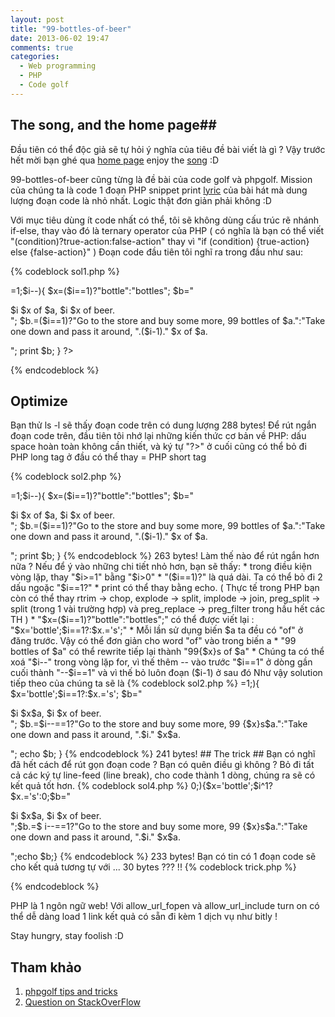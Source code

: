```yaml
---
layout: post
title: "99-bottles-of-beer"
date: 2013-06-02 19:47
comments: true
categories: 
  - Web programming 
  - PHP 
  - Code golf 
---
```



## The song, and the home page##

Đầu tiên có thể độc giả sẽ tự hỏi ý nghĩa của tiêu đề bài viết là gì ? Vậy trước hết mời bạn ghé qua [home page][] enjoy the [song][] :D

99-bottles-of-beer cũng từng là đề bài của code golf và phpgolf. Mission của chúng ta là code 1 đoạn PHP snippet print [lyric][] của bài hát mà dung lượng đoạn code là nhỏ nhất.
Logic thật đơn giản phải không :D

Với mục tiêu dùng ít code nhất có thể, tôi sẽ không dùng cấu trúc rẽ nhánh if-else, thay vào đó là ternary operator của PHP 
( có nghĩa là bạn có thể viết "(condition)?true-action:false-action" thay vì "if (condition) {true-action} else {false-action}"  ) 
Đoạn code đầu tiên tôi nghĩ ra trong đầu như sau:

{% codeblock sol1.php %}
<?php
  $a="beer on the wall";
  for($i=99;$i>=1;$i--){
    $x=($i==1)?"bottle":"bottles";
    $b="<p>$i $x of $a, $i $x of beer.<br>";
    $b.=($i==1)?"Go to the store and buy some more, 99 bottles of $a.":"Take one down and pass it around, ".($i-1)." $x of $a.</p>";
  print $b;
}
?>
{% endcodeblock %}

## Optimize ##

Bạn thử ls -l sẽ thấy đoạn code trên có dung lượng 288 bytes! Để rút ngắn đoạn code trên, đầu tiên tôi nhớ lại những kiến thức cơ bản về PHP: dấu space hoàn toàn không cần thiết, và ký tự "?>" ở cuối cũng có thể bỏ đi
PHP long tag ở đầu có thể thay = PHP short tag 


{% codeblock sol2.php %}
<?
$a="beer on the wall";
for($i=99;$i>=1;$i--){
$x=($i==1)?"bottle":"bottles";
$b="<p>$i $x of $a, $i $x of beer.<br>";
$b.=($i==1)?"Go to the store and buy some more, 99 bottles of $a.":"Take one down and pass it around, ".($i-1)." $x of $a.</p>";
print $b;
}
{% endcodeblock %}

263 bytes! Làm thế nào để rút ngắn hơn nữa ? Nếu để ý vào những chi tiết nhỏ hơn, bạn sẽ thấy:

* trong điều kiện vòng lặp, thay "$i>=1" bằng "$i>0"
* "($i==1)?" là quá dài. Ta có thể bỏ đi 2 dấu ngoặc "$i==1?"
* print có thể thay bằng echo. ( Thực tế trong PHP bạn còn có thể thay rtrim -> chop, explode -> split, implode -> join, preg_split -> split (trong 1 vài trường hợp) và preg_replace -> preg_filter trong hầu hết các TH  )
*  "$x=($i==1)?"bottle":"bottles";" có thể được viết lại : "$x='bottle';$i==1?:$x.='s';"
* Mỗi lần sử dụng biến $a ta đều có "of" ở đăng trước. Vậy có thể đơn giản cho word "of" vào trong biến a
* "99 bottles of $a" có thể rewrite tiếp lại thành "99{$x}s of $a"
* Chúng ta có thể xoá "$i--" trong vòng lặp for, vì thế thêm -- vào trước "$i==1" ở dòng gần cuối thành "--$i==1" và vì thế bỏ luôn đoạn ($i-1) ở sau đó 



Như vậy solution tiếp theo của chúng ta sẽ là 
{% codeblock sol2.php %}
<?
$a=" of beer on the wall";
for($i=99;$i>=1;){
$x='bottle';$i==1?:$x.='s';
$b="<p>$i $x$a, $i $x of beer.<br>";
$b.=$i--==1?"Go to the store and buy some more, 99 {$x}s$a.":"Take one down and pass it around, ".$i." $x$a.</p>";
echo $b;
}
{% endcodeblock %}

241 bytes! 

## The trick ##
Bạn có nghĩ đã hết cách để rút gọn đoạn code ?
Bạn có quên điều gì không ? Bỏ đi tất cả các ký tự line-feed (line break), cho code thành 1 dòng, chúng ra sẽ có kết quả tốt hơn.

{% codeblock sol4.php %}
<?$a=" of beer on the wall";for($i=99;$i>0;){$x='bottle';$i^1?$x.='s':0;$b="<p>$i $x$a, $i $x of beer.<br>";$b.=$
i--==1?"Go to the store and buy some more, 99 {$x}s$a.":"Take one down and pass it around, ".$i." $x$a.</p>";echo
 $b;}
{% endcodeblock %}


233 bytes! 

Bạn có tin có 1 đoạn code sẽ cho kết quả tương tự với ... 30 bytes ???

!!

{% codeblock trick.php %}
<?include('http://bit.ly/xxxx'); ?>
{% endcodeblock %}

PHP là 1 ngôn ngữ web! Với allow_url_fopen và allow_url_include turn on có thể dễ dàng load 1 link kết quả có sẵn đi kèm 1 dịch vụ như bitly ! 

Stay hungry, stay foolish :D 
 

##  Tham khảo ## 

1. [phpgolf tips and tricks][]
2. [Question on StackOverFlow][]


[lyric]: http://99-bottles-of-beer.net/lyrics.html
[home page]: http://99-bottles-of-beer.net
[song]: http://www.youtube.com/watch?v=qVjCag8XoHQ
[phpgolf tips and tricks]: http://www.phpgolf.org/tips
[Question on StackOverFlow]: http://stackoverflow.com/questions/3801097/solve-this-php-puzzle-in-as-few-bytes-as-possible
